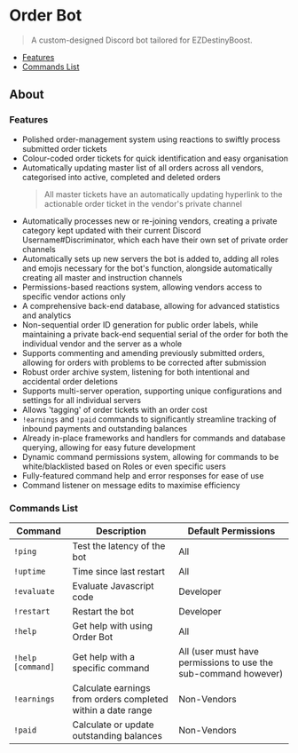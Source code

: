 # Order Bot

> A custom-designed Discord bot tailored for EZDestinyBoost.

- [Features](#features)
- [Commands List](#commands-list)

## About

### Features

- Polished order-management system using reactions to swiftly process submitted order tickets
- Colour-coded order tickets for quick identification and easy organisation
- Automatically updating master list of all orders across all vendors, categorised into active, completed and deleted orders
	> All master tickets have an automatically updating hyperlink to the actionable order ticket in the vendor's private channel
- Automatically processes new or re-joining vendors, creating a private category kept updated with their current Discord Username#Discriminator, which each have their own set of private order channels
- Automatically sets up new servers the bot is added to, adding all roles and emojis necessary for the bot's function, alongside automatically creating all master and instruction channels
- Permissions-based reactions system, allowing vendors access to specific vendor actions only
- A comprehensive back-end database, allowing for advanced statistics and analytics
- Non-sequential order ID generation for public order labels, while maintaining a private back-end sequential serial of the order for both the individual vendor and the server as a whole
- Supports commenting and amending previously submitted orders, allowing for orders with problems to be corrected after submission
- Robust order archive system, listening for both intentional and accidental order deletions
- Supports multi-server operation, supporting unique configurations and settings for all individual servers
- Allows 'tagging' of order tickets with an order cost
- `!earnings` and `!paid` commands to significantly streamline tracking of inbound payments and outstanding balances
- Already in-place frameworks and handlers for commands and database querying, allowing for easy future development
- Dynamic command permissions system, allowing for commands to be white/blacklisted based on Roles or even specific users
- Fully-featured command help and error responses for ease of use
- Command listener on message edits to maximise efficiency

### Commands List

| Command           | Description                                                  | Default Permissions                                             |
| ----------------- | ------------------------------------------------------------ | --------------------------------------------------------------- |
| `!ping`           | Test the latency of the bot                                  | All                                                             |
| `!uptime`         | Time since last restart                                      | All                                                             |
| `!evaluate`       | Evaluate Javascript code                                     | Developer                                                       |
| `!restart`        | Restart the bot                                              | Developer                                                       |
| `!help`           | Get help with using Order Bot                                | All                                                             |
| `!help [command]` | Get help with a specific command                             | All (user must have permissions to use the sub-command however) |
| `!earnings`       | Calculate earnings from orders completed within a date range | Non-Vendors                                                     |
| `!paid`           | Calculate or update outstanding balances                     | Non-Vendors                                                     |